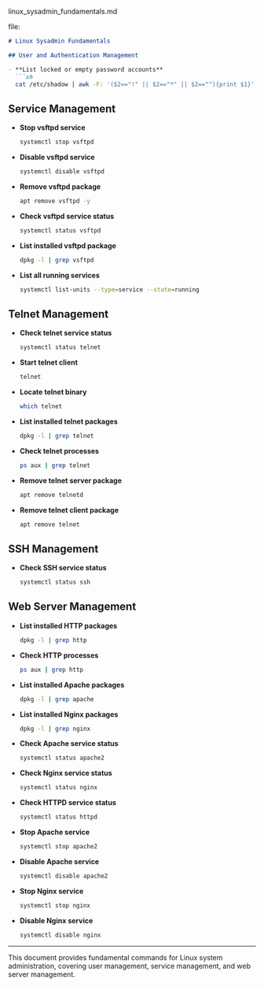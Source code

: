 linux_sysadmin_fundamentals.md

 file:

```markdown
# Linux Sysadmin Fundamentals

## User and Authentication Management

- **List locked or empty password accounts**
  ```sh
  cat /etc/shadow | awk -F: '($2=="!" || $2=="*" || $2==""){print $1}'
  ```

## Service Management

- **Stop vsftpd service**
  ```sh
  systemctl stop vsftpd
  ```

- **Disable vsftpd service**
  ```sh
  systemctl disable vsftpd
  ```

- **Remove vsftpd package**
  ```sh
  apt remove vsftpd -y
  ```

- **Check vsftpd service status**
  ```sh
  systemctl status vsftpd
  ```

- **List installed vsftpd package**
  ```sh
  dpkg -l | grep vsftpd
  ```

- **List all running services**
  ```sh
  systemctl list-units --type=service --state=running
  ```

## Telnet Management

- **Check telnet service status**
  ```sh
  systemctl status telnet
  ```

- **Start telnet client**
  ```sh
  telnet
  ```

- **Locate telnet binary**
  ```sh
  which telnet
  ```

- **List installed telnet packages**
  ```sh
  dpkg -l | grep telnet
  ```

- **Check telnet processes**
  ```sh
  ps aux | grep telnet
  ```

- **Remove telnet server package**
  ```sh
  apt remove telnetd
  ```

- **Remove telnet client package**
  ```sh
  apt remove telnet
  ```

## SSH Management

- **Check SSH service status**
  ```sh
  systemctl status ssh
  ```

## Web Server Management

- **List installed HTTP packages**
  ```sh
  dpkg -l | grep http
  ```

- **Check HTTP processes**
  ```sh
  ps aux | grep http
  ```

- **List installed Apache packages**
  ```sh
  dpkg -l | grep apache
  ```

- **List installed Nginx packages**
  ```sh
  dpkg -l | grep nginx
  ```

- **Check Apache service status**
  ```sh
  systemctl status apache2
  ```

- **Check Nginx service status**
  ```sh
  systemctl status nginx
  ```

- **Check HTTPD service status**
  ```sh
  systemctl status httpd
  ```

- **Stop Apache service**
  ```sh
  systemctl stop apache2
  ```

- **Disable Apache service**
  ```sh
  systemctl disable apache2
  ```

- **Stop Nginx service**
  ```sh
  systemctl stop nginx
  ```

- **Disable Nginx service**
  ```sh
  systemctl disable nginx
  ```

---

This document provides fundamental commands for Linux system administration, covering user management, service management, and web server management.
```